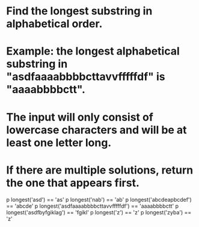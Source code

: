 
# Find the longest substring in alphabetical order.
# Example: the longest alphabetical substring in "asdfaaaabbbbcttavvfffffdf" is "aaaabbbbctt".
# The input will only consist of lowercase characters and will be at least one letter long.
# If there are multiple solutions, return the one that appears first.

p longest('asd') == 'as'
p longest('nab') == 'ab'
p longest('abcdeapbcdef') ==  'abcde'
p longest('asdfaaaabbbbcttavvfffffdf') == 'aaaabbbbctt'
p longest('asdfbyfgiklag') == 'fgikl'
p longest('z') == 'z'
p longest('zyba') == 'z'